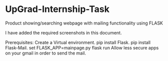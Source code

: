 # UpGrad-Internship-Task
Product showing/searching webpage with mailing functionality using FLASK

I have added the required screenshots in this document.

Prerequisites:
Create a Virtual environment.
pip install Flask.
pip install Flask-Mail.
set FLASK_APP=mainpage.py
flask run
Allow less secure apps on your gmail in order to send the mail.
